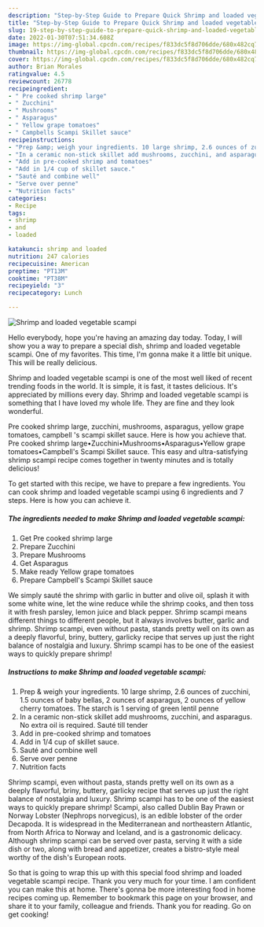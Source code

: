```yaml
---
description: "Step-by-Step Guide to Prepare Quick Shrimp and loaded vegetable scampi"
title: "Step-by-Step Guide to Prepare Quick Shrimp and loaded vegetable scampi"
slug: 19-step-by-step-guide-to-prepare-quick-shrimp-and-loaded-vegetable-scampi
date: 2022-01-30T07:51:34.608Z
image: https://img-global.cpcdn.com/recipes/f833dc5f8d706dde/680x482cq70/shrimp-and-loaded-vegetable-scampi-recipe-main-photo.jpg
thumbnail: https://img-global.cpcdn.com/recipes/f833dc5f8d706dde/680x482cq70/shrimp-and-loaded-vegetable-scampi-recipe-main-photo.jpg
cover: https://img-global.cpcdn.com/recipes/f833dc5f8d706dde/680x482cq70/shrimp-and-loaded-vegetable-scampi-recipe-main-photo.jpg
author: Brian Morales
ratingvalue: 4.5
reviewcount: 26778
recipeingredient:
- " Pre cooked shrimp large"
- " Zucchini"
- " Mushrooms"
- " Asparagus"
- " Yellow grape tomatoes"
- " Campbells Scampi Skillet sauce"
recipeinstructions:
- "Prep &amp; weigh your ingredients. 10 large shrimp, 2.6 ounces of zucchini, 1.5 ounces of baby bellas, 2 ounces of asparagus, 2 ounces of yellow cherry tomatoes. The starch is 1 serving of green lentil penne"
- "In a ceramic non-stick skillet add mushrooms, zucchini, and asparagus. No extra oil is required. Sauté till tender"
- "Add in pre-cooked shrimp and tomatoes"
- "Add in 1/4 cup of skillet sauce."
- "Sauté and combine well"
- "Serve over penne"
- "Nutrition facts"
categories:
- Recipe
tags:
- shrimp
- and
- loaded

katakunci: shrimp and loaded 
nutrition: 247 calories
recipecuisine: American
preptime: "PT13M"
cooktime: "PT38M"
recipeyield: "3"
recipecategory: Lunch

---
```



![Shrimp and loaded vegetable scampi](https://img-global.cpcdn.com/recipes/f833dc5f8d706dde/680x482cq70/shrimp-and-loaded-vegetable-scampi-recipe-main-photo.jpg)

Hello everybody, hope you're having an amazing day today. Today, I will show you a way to prepare a special dish, shrimp and loaded vegetable scampi. One of my favorites. This time, I'm gonna make it a little bit unique. This will be really delicious.

Shrimp and loaded vegetable scampi is one of the most well liked of recent trending foods in the world. It is simple, it is fast, it tastes delicious. It's appreciated by millions every day. Shrimp and loaded vegetable scampi is something that I have loved my whole life. They are fine and they look wonderful.

Pre cooked shrimp large, zucchini, mushrooms, asparagus, yellow grape tomatoes, campbell &#39;s scampi skillet sauce. Here is how you achieve that. Pre cooked shrimp large•Zucchini•Mushrooms•Asparagus•Yellow grape tomatoes•Campbell&#39;s Scampi Skillet sauce. This easy and ultra-satisfying shrimp scampi recipe comes together in twenty minutes and is totally delicious!


To get started with this recipe, we have to prepare a few ingredients. You can cook shrimp and loaded vegetable scampi using 6 ingredients and 7 steps. Here is how you can achieve it.

<!--inarticleads1-->

##### The ingredients needed to make Shrimp and loaded vegetable scampi:

1. Get  Pre cooked shrimp large
1. Prepare  Zucchini
1. Prepare  Mushrooms
1. Get  Asparagus
1. Make ready  Yellow grape tomatoes
1. Prepare  Campbell&#39;s Scampi Skillet sauce


We simply sauté the shrimp with garlic in butter and olive oil, splash it with some white wine, let the wine reduce while the shrimp cooks, and then toss it with fresh parsley, lemon juice and black pepper. Shrimp scampi means different things to different people, but it always involves butter, garlic and shrimp. Shrimp scampi, even without pasta, stands pretty well on its own as a deeply flavorful, briny, buttery, garlicky recipe that serves up just the right balance of nostalgia and luxury. Shrimp scampi has to be one of the easiest ways to quickly prepare shrimp! 

<!--inarticleads2-->

##### Instructions to make Shrimp and loaded vegetable scampi:

1. Prep &amp; weigh your ingredients. 10 large shrimp, 2.6 ounces of zucchini, 1.5 ounces of baby bellas, 2 ounces of asparagus, 2 ounces of yellow cherry tomatoes. The starch is 1 serving of green lentil penne
1. In a ceramic non-stick skillet add mushrooms, zucchini, and asparagus. No extra oil is required. Sauté till tender
1. Add in pre-cooked shrimp and tomatoes
1. Add in 1/4 cup of skillet sauce.
1. Sauté and combine well
1. Serve over penne
1. Nutrition facts


Shrimp scampi, even without pasta, stands pretty well on its own as a deeply flavorful, briny, buttery, garlicky recipe that serves up just the right balance of nostalgia and luxury. Shrimp scampi has to be one of the easiest ways to quickly prepare shrimp! Scampi, also called Dublin Bay Prawn or Norway Lobster (Nephrops norvegicus), is an edible lobster of the order Decapoda. It is widespread in the Mediterranean and northeastern Atlantic, from North Africa to Norway and Iceland, and is a gastronomic delicacy. Although shrimp scampi can be served over pasta, serving it with a side dish or two, along with bread and appetizer, creates a bistro-style meal worthy of the dish&#39;s European roots. 

So that is going to wrap this up with this special food shrimp and loaded vegetable scampi recipe. Thank you very much for your time. I am confident you can make this at home. There's gonna be more interesting food in home recipes coming up. Remember to bookmark this page on your browser, and share it to your family, colleague and friends. Thank you for reading. Go on get cooking!
